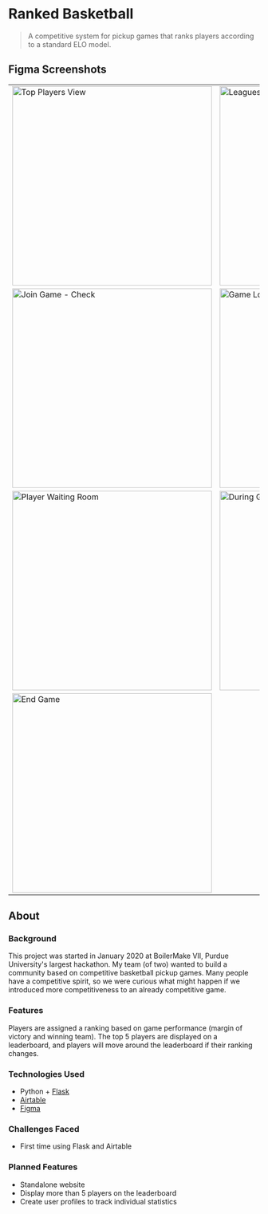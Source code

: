 # Ranked Basketball
> A competitive system for pickup games that ranks players according to a standard ELO model.

## Figma Screenshots
<table>
  <tr>
    <td><img src="https://user-images.githubusercontent.com/40309279/165224558-9f9d05c1-e553-4398-8f47-b564d603af09.png" width="400" alt="Top Players View" title="Top Players View" /></td>
    <td><img src="https://user-images.githubusercontent.com/40309279/165224879-3741e3a0-1d5a-42e9-a92c-2934e93b22da.png" width="400" alt="Leagues View" title="Leagues View" /></td>
  </tr>
  <tr>
    <td><img src="https://user-images.githubusercontent.com/40309279/165225504-8888d0a0-82ea-4183-a371-82c8a46f993b.png" width="400" alt="Join Game - Check" title="Join Game - Check" /></td>
    <td><img src="https://user-images.githubusercontent.com/40309279/165225772-0251442a-5ed7-42a8-afe2-8c09e6044abc.png" width="400" alt="Game Login" title="Game Login" /></td>
  </tr>
  <tr>
    <td><img src="https://user-images.githubusercontent.com/40309279/165227196-1d3ef378-71d2-407a-a609-f584fafff388.png" width="400" alt="Player Waiting Room" title="Player Waiting Room" /></td>
    <td><img src="https://user-images.githubusercontent.com/40309279/165227234-1180d952-2b4c-4a4d-9ce4-133cf13bd40e.png" width="400" alt="During Game" title="During Game" /></td>
  </tr>
  <tr>
    <td><img src="https://user-images.githubusercontent.com/40309279/165227262-3fce1ea1-6f21-452e-8574-1844f2fe9f1f.png" width="400" alt="End Game" title="End Game" /></td>
  </tr>
</table>

## About

### Background

This project was started in January 2020 at BoilerMake VII, Purdue University's largest hackathon. My team (of two) wanted to build a community based on competitive basketball pickup games. Many people have a competitive spirit, so we were curious what might happen if we introduced more competitiveness to an already competitive game. 

### Features

Players are assigned a ranking based on game performance (margin of victory and winning team). The top 5 players are displayed on a leaderboard, and players will move around the leaderboard if their ranking changes.

### Technologies Used

- Python + [Flask](https://flask.palletsprojects.com/en/2.1.x/)
- [Airtable](https://www.airtable.com/)
- [Figma](https://www.figma.com/)

### Challenges Faced

- First time using Flask and Airtable

### Planned Features

- Standalone website
- Display more than 5 players on the leaderboard
- Create user profiles to track individual statistics


